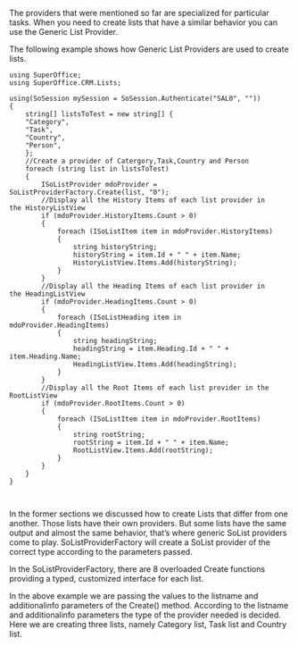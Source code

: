 <properties date="2016-05-10"
SortOrder="88"
/>

The providers that were mentioned so far are specialized for particular tasks. When you need to create lists that have a similar behavior you can use the Generic List Provider. 

The following example shows how Generic List Providers are used to create lists.

 

```
using SuperOffice;
using SuperOffice.CRM.Lists;
 
using(SoSession mySession = SoSession.Authenticate("SAL0", ""))
{
    string[] listsToTest = new string[] {
    "Category",
    "Task",
    "Country",
    "Person",
    };
    //Create a provider of Catergory,Task,Country and Person
    foreach (string list in listsToTest)
    {
        ISoListProvider mdoProvider =
SoListProviderFactory.Create(list, "0");
        //Display all the History Items of each list provider in
the HistoryListView
        if (mdoProvider.HistoryItems.Count > 0)
        {
            foreach (ISoListItem item in mdoProvider.HistoryItems)
            {
                string historyString;
                historyString = item.Id + " " + item.Name;
                HistoryListView.Items.Add(historyString);
            }
        }
        //Display all the Heading Items of each list provider in
the HeadingListView
        if (mdoProvider.HeadingItems.Count > 0)
        {
            foreach (ISoListHeading item in
mdoProvider.HeadingItems)
            {
                string headingString;
                headingString = item.Heading.Id + " " +
item.Heading.Name;
                HeadingListView.Items.Add(headingString);
            }
        }
        //Display all the Root Items of each list provider in the
RootListView
        if (mdoProvider.RootItems.Count > 0)
        {
            foreach (ISoListItem item in mdoProvider.RootItems)
            {
                string rootString;
                rootString = item.Id + " " + item.Name;
                RootListView.Items.Add(rootString);
            }
        }
    }
}

 
```

In the former sections we discussed how to create Lists that differ from one another. Those lists have their own providers. But some lists have the same output and almost the same behavior, that’s where generic SoList providers come to play. SoListProviderFactory will create a SoList provider of the correct type according to the parameters passed. 

In the SoListProviderFactory, there are 8 overloaded Create functions providing a typed, customized interface for each list.

In the above example we are passing the values to the listname and additionalinfo parameters of the Create() method. According to the listname and additionalinfo parameters the type of the provider needed is decided. Here we are creating three lists, namely Category list, Task list and Country list. 
